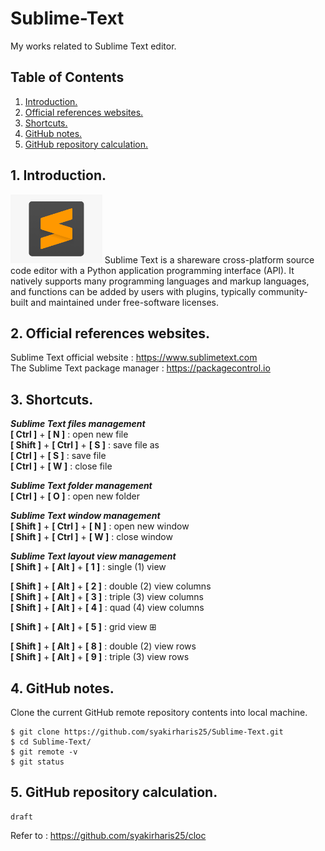 # Sublime-Text
My works related to Sublime Text editor.

## Table of Contents
1. [Introduction.](#introduction)
2. [Official references websites.](#references)
3. [Shortcuts.](#shortcuts)
4. [GitHub notes.](#github)
5. [GitHub repository calculation.](#calculation)

<a name="introduction"></a>
## 1. Introduction.
<img src="sublime.png" height="110">
Sublime Text is a shareware cross-platform source code editor with a Python application programming interface (API). It natively supports many programming languages and markup languages, and functions can be added by users with plugins, typically community-built and maintained under free-software licenses.

<a name="references"></a>
## 2. Official references websites. 
Sublime Text official website : https://www.sublimetext.com <br />
The Sublime Text package manager : https://packagecontrol.io <br />

<a name="shortcuts"></a>
## 3. Shortcuts.

**_Sublime Text files management_**  <br />
**[ Ctrl ]** + **[ N ]** : open new file  <br />
**[ Shift ]** + **[ Ctrl ]** + **[ S ]** : save file as  <br />
**[ Ctrl ]** + **[ S ]** : save file  <br />
**[ Ctrl ]** + **[ W ]** : close file  <br />

**_Sublime Text folder management_**  <br />
**[ Ctrl ]** + **[ O ]** : open new folder  <br />

**_Sublime Text window management_** <br />
**[ Shift ]** + **[ Ctrl ]** + **[ N ]** : open new window  <br />
**[ Shift ]** + **[ Ctrl ]** + **[ W ]** : close window  <br />

**_Sublime Text layout view management_** <br />
**[ Shift ]** + **[ Alt ]** + **[ 1 ]** : single (1) view  <br />

**[ Shift ]** + **[ Alt ]** + **[ 2 ]** : double (2) view columns  <br />
**[ Shift ]** + **[ Alt ]** + **[ 3 ]** : triple (3) view columns  <br />
**[ Shift ]** + **[ Alt ]** + **[ 4 ]** : quad (4) view columns  <br />

**[ Shift ]** + **[ Alt ]** + **[ 5 ]** : grid view ⊞ <br />

**[ Shift ]** + **[ Alt ]** + **[ 8 ]** : double (2) view rows <br />
**[ Shift ]** + **[ Alt ]** + **[ 9 ]** : triple (3) view rows <br />
 
<a name="github"></a>
## 4. GitHub notes.
Clone the current GitHub remote repository contents into local machine.
```
$ git clone https://github.com/syakirharis25/Sublime-Text.git
$ cd Sublime-Text/
$ git remote -v
$ git status
```

<a name="calculation"></a>
## 5. GitHub repository calculation.
```
draft
```
Refer to : https://github.com/syakirharis25/cloc
